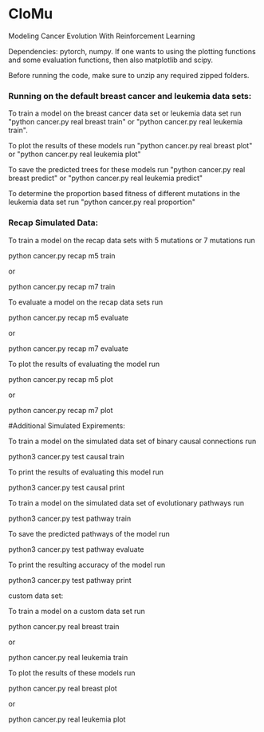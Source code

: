 # CloMu
Modeling Cancer Evolution With Reinforcement Learning

Dependencies:
pytorch, numpy. 
If one wants to using the plotting functions and some evaluation functions, then also matplotlib and scipy. 

Before running the code, make sure to unzip any required zipped folders. 



### Running on the default breast cancer and leukemia data sets:

To train a model on the breast cancer data set or leukemia data set run
"python cancer.py real breast train"
or 
"python cancer.py real leukemia train". 


To plot the results of these models run
"python cancer.py real breast plot"
or
"python cancer.py real leukemia plot"

To save the predicted trees for these models run
"python cancer.py real breast predict"
or
"python cancer.py real leukemia predict"


To determine the proportion based fitness of different mutations in the leukemia data set run 
"python cancer.py real proportion"




### Recap Simulated Data:


To train a model on the recap data sets with 5 mutations or 7 mutations run

python cancer.py recap m5 train

or

python cancer.py recap m7 train


To evaluate a model on the recap data sets run

python cancer.py recap m5 evaluate

or 

python cancer.py recap m7 evaluate


To plot the results of evaluating the model run

python cancer.py recap m5 plot

or 

python cancer.py recap m7 plot



#Additional Simulated Expirements:


To train a model on the simulated data set of binary causal connections run

python3 cancer.py test causal train

To print the results of evaluating this model run

python3 cancer.py test causal print


To train a model on the simulated data set of evolutionary pathways run

python3 cancer.py test pathway train

To save the predicted pathways of the model run

python3 cancer.py test pathway evaluate

To print the resulting accuracy of the model run

python3 cancer.py test pathway print


custom data set:

To train a model on a custom data set run

python cancer.py real breast train

or 

python cancer.py real leukemia train




To plot the results of these models run

python cancer.py real breast plot

or

python cancer.py real leukemia plot




